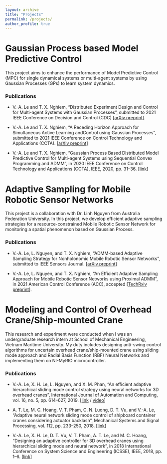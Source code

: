 ```yaml
---
layout: archive
title: "Projects"
permalink: /projects/
author_profile: true
---
```


# Gaussian Process based  Model Predictive Control
<!-- ![](../images/ccta.png) -->

This project aims to enhance the performance of Model Predictive Control (MPC) for single dynamical systems or multi-agent systems by using Gaussian Processes (GPs) to learn system dynamics.

### Publications

* V.-A. Le and T. X. Nghiem, “Distributed Experiment Design and Control for Multi-agent Systems with Gaussian Processes”, submitted to 2021 IEEE Conference on Decision and Control (CDC) [[arXiv preprint](https://arxiv.org/abs/2103.14156)].

* V.-A. Le and T. X. Nghiem, “A Receding Horizon Approach for Simultaneous Active Learning andControl using Gaussian Processes”, submitted to 2021 IEEE Conference on Control Technology and Applications (CCTA). [[arXiv preprint](https://arxiv.org/abs/2101.10351)]

* V.-A. Le and T. X. Nghiem, “Gaussian Process Based Distributed Model Predictive Control for Multi-agent Systems using Sequential Convex Programming and ADMM”, in 2020 IEEE Conference on Control Technology and Applications (CCTA), IEEE, 2020, pp. 31–36. [[link](https://ieeexplore.ieee.org/abstract/document/9206390)]


# Adaptive Sampling for Mobile Robotic Sensor Networks
<!-- ![](../images/mrsn.png) -->

This project is a collaboration with Dr. Linh Nguyen from Australia Federation University. In this project, we develop efficient adaptive sampling strategies for a resource-constrained Mobile Robotic Sensor Network for monitoring a spatial phenomenon based on Gaussian Process.

### Publications

* V.-A. Le, L. Nguyen, and T. X. Nghiem, “ADMM-based Adaptive Sampling Strategy for Nonholonomic Mobile Robotic Sensor Networks”, submitted to IEEE Sensors Journal. [[arXiv preprint](https://arxiv.org/abs/2101.10500)]

* V.-A. Le, L. Nguyen, and T. X. Nghiem, “An Efficient Adaptive Sampling Approach for Mobile Robotic Sensor Networks using Proximal ADMM”, in 2021 American Control Conference (ACC), accepted [[TechRxiv preprint](https://figshare.com/s/134773e8530bdd2999b3)].

<!-- This temporary [poster](../files/MRSN_poster.pdf) may be helpful to get the overall idea. -->

# Modeling and Control of Overhead Crane/Ship-mounted Crane

This research and experiment were conducted when I was an undergraduate research intern at School of Mechanical Engineering, Vietnam Maritime University. My duty includes designing anti-swing control algorithms for uncertain overhead crane/ship-mounted crane using sliding mode approach and Radial Basis Function (RBF) Neural Networks and implementing them on NI-MyRIO microcontroller.

### Publications

* V.-A. Le, X. H. Le, L. Nguyen, and X. M. Phan, “An efficient adaptive hierarchical sliding mode control strategy using neural networks for 3D overhead cranes”, International Journal of Automation and Computing, vol. 16, no. 5, pp. 614–627, 2019. [[link](https://www.sciencedirect.com/science/article/abs/pii/S0888327018302322) / [video](https://www.youtube.com/watch?v=ZlF37IZh89Q)]

* A. T. Le, M. C. Hoang, V. T. Pham, C. N. Luong, D. T. Vu, and V.-A. Le, “Adaptive neural network sliding mode control of shipboard container cranes considering actuator backlash”, Mechanical Systems and Signal Processing, vol. 112, pp. 233–250, 2018. [[link](https://link.springer.com/article/10.1007/s11633-019-1174-y)]

* V.-A. Le, X. H. Le, D. T. Vu, V. T. Pham, A. T. Le, and M. C. Hoang, “Designing an adaptive controller for 3D overhead cranes using hierarchical sliding mode and neural network”, in 2018 International Conference on System Science and Engineering (ICSSE), IEEE, 2018, pp. 1–6. [[link](https://ieeexplore.ieee.org/abstract/document/8520162)]
